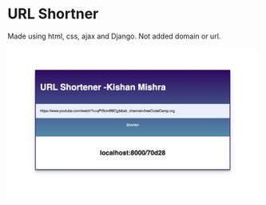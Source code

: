 # URL Shortner 
Made using html, css, ajax and Django.
Not added domain or url.

<img src="https://github.com/KishanMishra1/Datasets-Here/blob/main/Screenshot%202022-06-01%20at%2012.30.25%20AM.png?raw=true">
